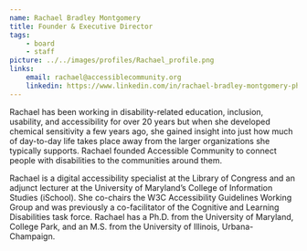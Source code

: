 ```yaml
---
name: Rachael Bradley Montgomery
title: Founder & Executive Director
tags:
    - board
    - staff
picture: ../../images/profiles/Rachael_profile.png
links:
    email: rachael@accessiblecommunity.org
    linkedin: https://www.linkedin.com/in/rachael-bradley-montgomery-ph-d-6847144/
---
```

Rachael has been working in disability-related education, inclusion, usability, and accessibility for over 20 years but when she developed chemical sensitivity a few years ago, she gained insight into just how much of day-to-day life takes place away from the larger organizations she typically supports. Rachael founded Accessible Community to connect people with disabilities to the communities around them.

Rachael is a digital accessibility specialist at the Library of Congress and an adjunct lecturer at the University of Maryland’s College of Information Studies (iSchool). She co-chairs the W3C Accessibility Guidelines Working Group and was previously a co-facilitator of the Cognitive and Learning Disabilities task force. Rachael has a Ph.D. from the University of Maryland, College Park, and an M.S. from the University of Illinois, Urbana-Champaign.